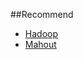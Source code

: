 ##Recommend
- [Hadoop](https://github.com/pizzazaza/InternOutstagram/blob/master/study/markdown/recommend/Hadoop.md)
- [Mahout](https://github.com/pizzazaza/InternOutstagram/blob/master/study/markdown/recommend/Mahout.md)


